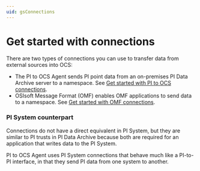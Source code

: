 ```yaml
---
uid: gsConnections
---
```


# Get started with connections

There are two types of connections you can use to transfer data from external sources into OCS:

- The PI to OCS Agent sends PI point data from an on-premises PI Data Archive server to a namespace. See [Get started with PI to OCS connections](xref:gsPItoOCS).
- OSIsoft Message Format (OMF) enables OMF applications to send data to a namespace. See [Get started with OMF connections](xref:gsOMF).

### PI System counterpart

<!-- I renamed this section PI System rather than PI Server because the second paragraph referred to "PI System connections." Please verify  --> <!-- VT: In response to previous comment, the change to "PI System" is correct.-->

Connections do not have a direct equivalent in PI System, but they are similar to PI trusts in PI Data Archive because both are required for an application that writes data to the PI System.

PI to OCS Agent uses PI System connections that behave much like a PI-to-PI interface, in that they send PI data from one system to another.
